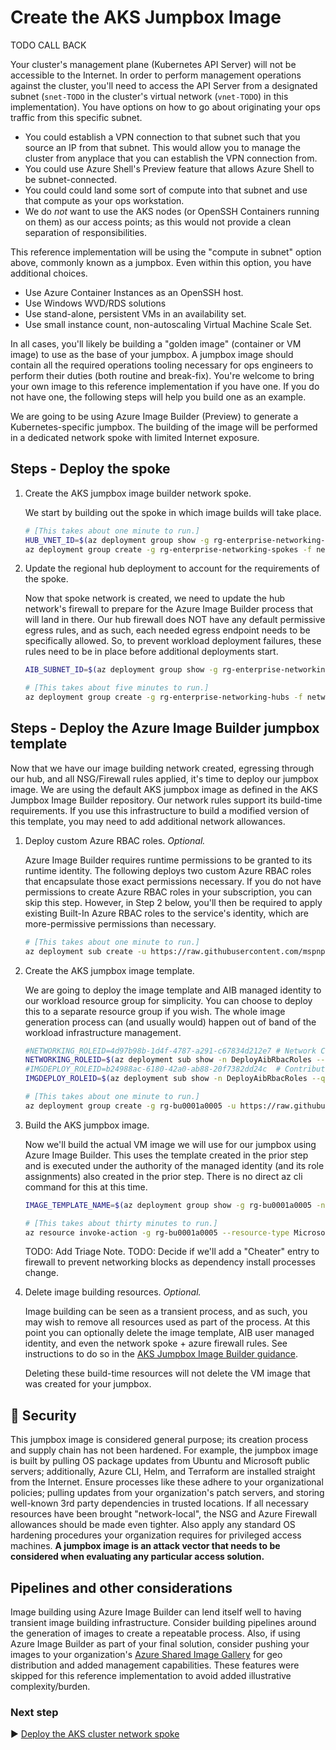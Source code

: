 # Create the AKS Jumpbox Image

TODO CALL BACK

Your cluster's management plane (Kubernetes API Server) will not be accessible to the Internet. In order to perform management operations against the cluster, you'll need to access the API Server from a designated subnet (`snet-TODO` in the cluster's virtual network (`vnet-TODO`) in this implementation). You have options on how to go about originating your ops traffic from this specific subnet.

* You could establish a VPN connection to that subnet such that you source an IP from that subnet. This would allow you to manage the cluster from anyplace that you can establish the VPN connection from.
* You could use Azure Shell's Preview feature that allows Azure Shell to be subnet-connected.
* You could could land some sort of compute into that subnet and use that compute as your ops workstation.
* We do _not_ want to use the AKS nodes (or OpenSSH Containers running on them) as our access points; as this would not provide a clean separation of responsibilities.

This reference implementation will be using the "compute in subnet" option above, commonly known as a jumpbox. Even within this option, you have additional choices.

* Use Azure Container Instances as an OpenSSH host.
* Use Windows WVD/RDS solutions
* Use stand-alone, persistent VMs in an availability set.
* Use small instance count, non-autoscaling Virtual Machine Scale Set.

In all cases, you'll likely be building a "golden image" (container or VM image) to use as the base of your jumpbox. A jumpbox image should contain all the required operations tooling necessary for ops engineers to perform their duties (both routine and break-fix). You're welcome to bring your own image to this reference implementation if you have one. If you do not have one, the following steps will help you build one as an example.

We are going to be using Azure Image Builder (Preview) to generate a Kubernetes-specific jumpbox. The building of the image will be performed in a dedicated network spoke with limited Internet exposure.

## Steps - Deploy the spoke

1. Create the AKS jumpbox image builder network spoke.

   We start by building out the spoke in which image builds will take place.

   ```bash
   # [This takes about one minute to run.]
   HUB_VNET_ID=$(az deployment group show -g rg-enterprise-networking-hubs -n hub-region.v0 --query properties.outputs.hubVnetId.value -o tsv)
   az deployment group create -g rg-enterprise-networking-spokes -f networking/spoke-BU0001A0005-00.json -p location=eastus2 hubVnetResourceId="${HUB_VNET_ID}"
   ```

1. Update the regional hub deployment to account for the requirements of the spoke.

   Now that spoke network is created, we need to update the hub network's firewall to prepare for the Azure Image Builder process that will land in there. Our hub firewall does NOT have any default permissive egress rules, and as such, each needed egress endpoint needs to be specifically allowed. So, to prevent workload deployment failures, these rules need to be in place before additional deployments start.

   ```bash
   AIB_SUBNET_ID=$(az deployment group show -g rg-enterprise-networking-spokes -n spoke-BU0001A0005-00 --query properties.outputs.imageBuilderSubnetResourceId.value -o tsv)

   # [This takes about five minutes to run.]
   az deployment group create -g rg-enterprise-networking-hubs -f networking/hub-region.v1.json -p location=eastus2 aksImageBuilderSubnetResourceId="${AIB_SUBNET_ID}"
   ```

## Steps - Deploy the Azure Image Builder jumpbox template

Now that we have our image building network created, egressing through our hub, and all NSG/Firewall rules applied, it's time to deploy our jumpbox image. We are using the default AKS jumpbox image as defined in the AKS Jumpbox Image Builder repository. Our network rules support its build-time requirements. If you use this infrastructure to build a modified version of this template, you may need to add additional network allowances.

1. Deploy custom Azure RBAC roles. _Optional._

   Azure Image Builder requires runtime permissions to be granted to its runtime identity. The following deploys two custom Azure RBAC roles that encapsulate those exact permissions necessary. If you do not have permissions to create Azure RBAC roles in your subscription, you can skip this step. However, in Step 2 below, you'll then be required to apply existing Built-In Azure RBAC roles to the service's identity, which are more-permissive permissions than necessary.

   ```bash
   # [This takes about one minute to run.]
   az deployment sub create -u https://raw.githubusercontent.com/mspnp/aks-jumpbox-imagebuilder/main/createsubscriptionroles.json -l centralus -n DeployAibRbacRoles
   ```

1. Create the AKS jumpbox image template.

   We are going to deploy the image template and AIB managed identity to our workload resource group for simplicity. You can choose to deploy this to a separate resource group if you wish. The whole image generation process can (and usually would) happen out of band of the workload infrastructure management.

   ```bash
   #NETWORKING_ROLEID=4d97b98b-1d4f-4787-a291-c67834d212e7 # Network Contributor -- Only use this if you did not, or could not, create custom roles.  This is way more permission than necessary.)
   NETWORKING_ROLEID=$(az deployment sub show -n DeployAibRbacRoles --query 'properties.outputs.roleResourceIds.value.customImageBuilderNetworkingRole.guid' -o tsv)
   #IMGDEPLOY_ROLEID=b24988ac-6180-42a0-ab88-20f7382dd24c  # Contributor -- only use this if you did not, or could not, create custom roles. This is way more permission than necessary.)
   IMGDEPLOY_ROLEID=$(az deployment sub show -n DeployAibRbacRoles --query 'properties.outputs.roleResourceIds.value.customImageBuilderImageCreationRole.guid' -o tsv)

   # [This takes about one minute to run.]
   az deployment group create -g rg-bu0001a0005 -u https://raw.githubusercontent.com/mspnp/aks-jumpbox-imagebuilder/main/azuredeploy.json -p buildInVnetResourceGroupName=rg-enterprise-networking-spokes buildInVnetName=vnet-spoke-BU0001A0005-00 buildInVnetSubnetName=snet-imagebuilder location=eastus2 imageBuilderNetworkingRoleGuid="${NETWORKING_ROLEID}" imageBuilderImageCreationRoleGuid="${IMGDEPLOY_ROLEID}" imageDestinationResourceGroupName=rg-bu0001a0005 -n CreateJumpboxImageTemplate
   ```

1. Build the AKS jumpbox image.

   Now we'll build the actual VM image we will use for our jumpbox using Azure Image Builder. This uses the template created in the prior step and is executed under the authority of the managed identity (and its role assignments) also created in the prior step. There is no direct az cli command for this at this time.

   ```bash
   IMAGE_TEMPLATE_NAME=$(az deployment group show -g rg-bu0001a0005 -n CreateJumpboxImageTemplate --query 'properties.outputs.imageTemplateName.value' -o tsv)

   # [This takes about thirty minutes to run.]
   az resource invoke-action -g rg-bu0001a0005 --resource-type Microsoft.VirtualMachineImages/imageTemplates -n $IMAGE_TEMPLATE_NAME --action Run
   ```

   TODO: Add Triage Note.
   TODO: Decide if we'll add a "Cheater" entry to firewall to prevent networking blocks as dependency install processes change.

1. Delete image building resources. _Optional._

   Image building can be seen as a transient process, and as such, you may wish to remove all resources used as part of the process. At this point you can optionally delete the image template, AIB user managed identity, and even the network spoke + azure firewall rules. See instructions to do so in the [AKS Jumpbox Image Builder guidance](https://github.com/mspnp/aks-jumpbox-imagebuilder#broom-clean-up-resources).

   Deleting these build-time resources will not delete the VM image that was created for your jumpbox.

## :closed_lock_with_key: Security

This jumpbox image is considered general purpose; its creation process and supply chain has not been hardened. For example, the jumpbox image is built by pulling OS package updates from Ubuntu and Microsoft public servers; additionally, Azure CLI, Helm, and Terraform are installed straight from the Internet. Ensure processes like these adhere to your organizational policies; pulling updates from your organization's patch servers, and storing well-known 3rd party dependencies in trusted locations. If all necessary resources have been brought "network-local", the NSG and Azure Firewall allowances should be made even tighter. Also apply any standard OS hardening procedures your organization requires for privileged access machines. **A jumpbox image is an attack vector that needs to be considered when evaluating any particular access solution.**

## Pipelines and other considerations

Image building using Azure Image Builder can lend itself well to having transient image building infrastructure. Consider building pipelines around the generation of images to create a repeatable process. Also, if using Azure Image Builder as part of your final solution, consider pushing your images to your organization's [Azure Shared Image Gallery](https://docs.microsoft.com/azure/virtual-machines/shared-image-galleries) for geo distribution and added management capabilities. These features were skipped for this reference implementation to avoid added illustrative complexity/burden.

### Next step

:arrow_forward: [Deploy the AKS cluster network spoke](./06-cluster-networking.md)
